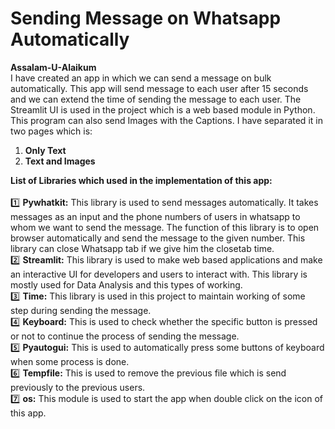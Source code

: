 # Sending Message on Whatsapp Automatically
<b>Assalam-U-Alaikum</b></br>
I have created an app in which we can send a message on bulk automatically. This app will send message to each user after 15 seconds and we can extend the time of sending the message to each user. The Streamlit UI is used in the project which is a web based module in Python. This program can also send Images with the Captions. I have separated it in two pages which is:</br><b>
1. Only Text</b><b>
2. Text and Images</b>

<b>List of Libraries which used in the implementation of this app:</b></br></br>
1️⃣ <b>Pywhatkit:</b> This library is used to send messages automatically. It takes messages as an input and the phone numbers of users in whatsapp to whom we want to send the message. The function of this library is to open browser automatically and send the message to the given number. This library can close Whatsapp tab if we give him the closetab time.</br>
2️⃣ <b>Streamlit:</b> This library is used to make web based applications and make an interactive UI for developers and users to interact with. This library is mostly used for Data Analysis and this types of working.</br>
3️⃣ <b>Time:</b> This library is used in this project to maintain working of some step during sending the message.</br>
4️⃣ <b>Keyboard:</b> This is used to check whether the specific button is pressed or not to continue the process of sending the message.</br>
5️⃣ <b>Pyautogui:</b> This is used to automatically press some buttons of keyboard when some process is done.</br>
6️⃣ <b>Tempfile:</b> This is used to remove the previous file which is send previously to the previous users.</br>
7️⃣ <b>os:</b> This module is used to start the app when double click on the icon of this app.
